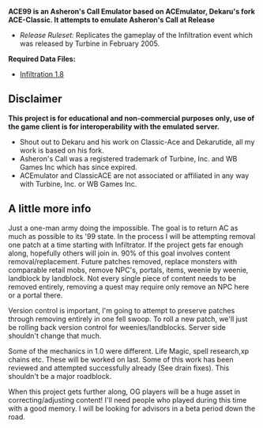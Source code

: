 **ACE99 is an Asheron's Call Emulator based on ACEmulator, Dekaru's fork ACE-Classic. It attempts to emulate Asheron's Call at Release**
- *Release Ruleset:* Replicates the gameplay of the Infiltration event which was released by Turbine in February 2005.

**Required Data Files:**
- [Infiltration 1.8](https://mega.nz/file/tvhQFL5a#B87QCh8vRKURVJ2FqSDMhdVjZfD7wRf8aE8aCB5aM5E)

## Disclaimer
**This project is for educational and non-commercial purposes only, use of the game client is for interoperability with the emulated server.**
- Shout out to Dekaru and his work on Classic-Ace and Dekarutide, all my work is based on his fork.
- Asheron's Call was a registered trademark of Turbine, Inc. and WB Games Inc which has since expired.
- ACEmulator and ClassicACE are not associated or affiliated in any way with Turbine, Inc. or WB Games Inc.

## A little more info
Just a one-man army doing the impossible. The goal is to return AC as much as possible to its '99 state. In the process I will be attempting removal one patch at a time starting with Infiltrator. If the project gets far enough along, hopefully others will join in. 90% of this goal involves content removal/replacement. Future patches removed, replace monsters with comparable retail mobs, remove NPC's, portals, items, weenie by weenie, landblock by landblock. Not every single piece of content needs to be removed entirely, removing a quest may require only remove an NPC here or a portal there.

Version control is important, I'm going to attempt to preserve patches through removing entirely in one fell swoop. To roll a new patch, we'll just be rolling back version control for weenies/landblocks. Server side shouldn't change that much.

Some of the mechanics in 1.0 were different. Life Magic, spell research,xp chains etc. These will be worked on last. Some of this work has been reviewed and attempted successfully already (See drain fixes). This shouldn't be a major roadblock. 

When this project gets further along, OG players will be a huge asset in correcting/adjusting content! I'll need people who played during this time with a good memory. I will be looking for advisors in a beta period down the road.
